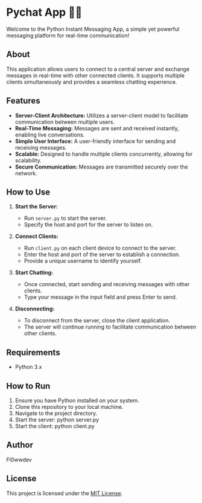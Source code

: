 # Pychat App 💬🚀

Welcome to the Python Instant Messaging App, a simple yet powerful messaging platform for real-time communication!

## About
This application allows users to connect to a central server and exchange messages in real-time with other connected clients. It supports multiple clients simultaneously and provides a seamless chatting experience.

## Features
- **Server-Client Architecture:** Utilizes a server-client model to facilitate communication between multiple users.
- **Real-Time Messaging:** Messages are sent and received instantly, enabling live conversations.
- **Simple User Interface:** A user-friendly interface for sending and receiving messages.
- **Scalable:** Designed to handle multiple clients concurrently, allowing for scalability.
- **Secure Communication:** Messages are transmitted securely over the network.

## How to Use
1. **Start the Server:**
   - Run `server.py` to start the server.
   - Specify the host and port for the server to listen on.

2. **Connect Clients:**
   - Run `client.py` on each client device to connect to the server.
   - Enter the host and port of the server to establish a connection.
   - Provide a unique username to identify yourself.

3. **Start Chatting:**
   - Once connected, start sending and receiving messages with other clients.
   - Type your message in the input field and press Enter to send.

4. **Disconnecting:**
   - To disconnect from the server, close the client application.
   - The server will continue running to facilitate communication between other clients.

## Requirements
- Python 3.x

## How to Run
1. Ensure you have Python installed on your system.
2. Clone this repository to your local machine.
3. Navigate to the project directory.
4. Start the server:
python server.py
5. Start the client:
python client.py

## Author
Fl0wwdev

## License
This project is licensed under the [MIT License](LICENSE).
